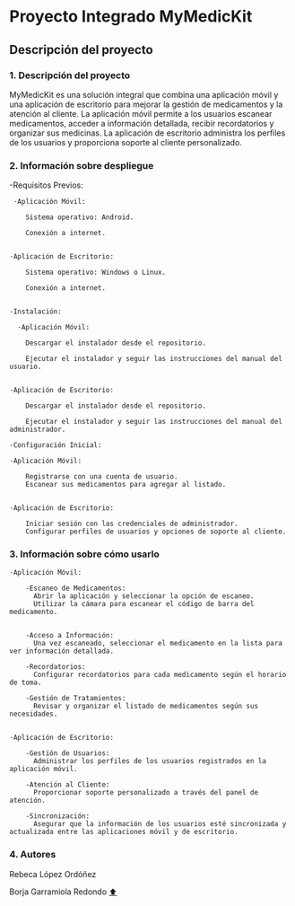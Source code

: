 # Proyecto Integrado MyMedicKit 
## Descripción del proyecto

### 1. Descripción del proyecto
   
MyMedicKit es una solución integral que combina una aplicación móvil y una aplicación de escritorio para mejorar la gestión de medicamentos y la atención al cliente. La aplicación móvil permite a los usuarios escanear medicamentos, acceder a información detallada, recibir recordatorios y organizar sus medicinas. La aplicación de escritorio administra los perfiles de los usuarios y proporciona soporte al cliente personalizado.

### 2. Información sobre despliegue
   
   -Requisitos Previos:
   
     ·Aplicación Móvil:
   
        Sistema operativo: Android.
   
        Conexión a internet.
   
   
    ·Aplicación de Escritorio:
   
        Sistema operativo: Windows o Linux.
   
        Conexión a internet.
   

    -Instalación:
  
      ·Aplicación Móvil:
    
        Descargar el instalador desde el repositorio.
        
        Ejecutar el instalador y seguir las instrucciones del manual del usuario.

      
    ·Aplicación de Escritorio:
    
        Descargar el instalador desde el repositorio.
        
        Ejecutar el instalador y seguir las instrucciones del manual del administrador.

    -Configuración Inicial:
  
    ·Aplicación Móvil:
      
        Registrarse con una cuenta de usuario.
        Escanear sus medicamentos para agregar al listado.

      
    ·Aplicación de Escritorio:
    
        Iniciar sesión con las credenciales de administrador.
        Configurar perfiles de usuarios y opciones de soporte al cliente.

### 3. Información sobre cómo usarlo
   
    ·Aplicación Móvil:
  
        -Escaneo de Medicamentos:
          Abrir la aplicación y seleccionar la opción de escaneo.
          Utilizar la cámara para escanear el código de barra del medicamento.


        -Acceso a Información:
          Una vez escaneado, seleccionar el medicamento en la lista para ver información detallada.
   
        -Recordatorios:
          Configurar recordatorios para cada medicamento según el horario de toma.
    
        -Gestión de Tratamientos:
          Revisar y organizar el listado de medicamentos según sus necesidades.


    ·Aplicación de Escritorio:

        -Gestión de Usuarios:
          Administrar los perfiles de los usuarios registrados en la aplicación móvil.
    
        -Atención al Cliente:
          Proporcionar soporte personalizado a través del panel de atención.

        -Sincronización:
          Asegurar que la información de los usuarios esté sincronizada y actualizada entre las aplicaciones móvil y de escritorio.

### 4. Autores
Rebeca López Ordóñez

Borja Garramiola Redondo
[:arrow_up:](#módulo-proyecto-integrado-del-ies-gran-capitán)
